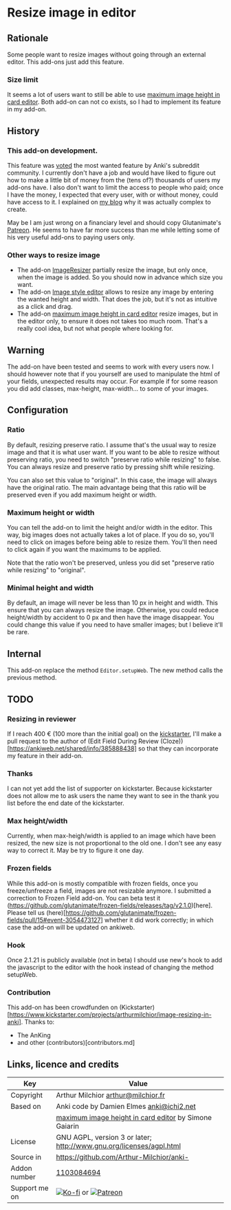 # Resize image in editor
## Rationale
Some people want to resize images without going through an external
editor. This add-ons just add this feature.

### Size limit
It seems a lot of users want to still be able to use [maximum image height in card editor](https://ankiweb.net/shared/info/229181581). Both add-on can not co exists, so I had to implement its feature in my add-on. 

## History
### This add-on development.
This feature was [voted](https://www.reddit.com/r/Anki/comments/ex8h23/unofficial_feature_voting_system_february_2020/) the most wanted feature by Anki's subreddit community. I currently don't have a job and would have liked to figure out how to make a little bit of money from the (tens of?) thousands of users my add-ons have. I also don't want to limit the access to people who paid; once I have the money, I expected that every user, with or without money, could have access to it. I explained on [my blog](http://www.milchior.fr/blog_en/index.php/post/2020/02/17/How-hard-can-it-be-to-code-a-feature-to-let-users-resize-images-in-a-software) why it was actually complex to create.

May be I am just wrong on a financiary level and should copy Glutanimate's [Patreon](https://www.patreon.com/glutanimate). He seems to have far more success than me while letting some of his very useful add-ons to paying users only.

### Other ways to resize image
* The add-on
[ImageResizer](https://ankiweb.net/shared/info/1214357311) partially
resize the image, but only once, when the image is added. So you
should now in advance which size you want.
* The add-on [Image style editor](https://ankiweb.net/shared/info/1593969147) allows to resize any image by entering the wanted height and width. That does the job, but it's not as intuitive as a click and drag.
* The add-on [maximum image height in card editor](https://ankiweb.net/shared/info/229181581) resize images, but in the editor only, to ensure it does not takes too much room. That's a really cool idea, but not what people where looking for.

## Warning
The add-on have been tested and seems to work with every users now. I should however note that if you yourself are used to manipulate the html of your fields, unexpected results may occur. For example if for some reason you did add classes, max-height, max-width... to some of your images.

## Configuration
### Ratio
By default, resizing preserve ratio. I assume that's the usual way to
resize image and that it is what user want. If you want to be able to
resize without preserving ratio, you need to switch "preserve ratio
while resizing" to false. You can always resize and preserve ratio by
pressing shift while resizing. 

You can also set this value to "original". In this case, the image
will always have the original ratio. The main advantage being that
this ratio will be preserved even if you add maximum height or width.

### Maximum height or width
You can tell the add-on to limit the height and/or width in the
editor. This way, big images does not actually takes a lot of
place. If you do so, you'll need to click on images before being able
to resize them. You'll then need to click again if you want the
maximums to be applied.

Note that the ratio won't be preserved, unless you did set "preserve
ratio while resizing" to "original".

### Minimal height and width
By default, an image will never be less than 10 px in height and
width. This ensure that you can always resize the image. Otherwise,
you could reduce height/width by accident to 0 px and then have the
image disappear. You could change this value if you need to have
smaller images; but I believe it'll be rare.


## Internal
This add-on replace the method `Editor.setupWeb`. The new method calls
the previous method.

## TODO
### Resizing in reviewer
If I reach 400 € (100 more than the initial goal) on the [kickstarter](https://www.kickstarter.com/projects/arthurmilchior/image-resizing-in-anki/description), I'll make a pull request to the author of (Edit Field During Review (Cloze))[https://ankiweb.net/shared/info/385888438] so that they can incorporate my feature in their add-on.

### Thanks
I can not yet add the list of supporter on kickstarter. Because kickstarter does not allow me to ask users the name they want to see in the thank you list before the end date of the kickstarter.

### Max height/width
Currently, when max-heigh/width is applied to an image which have been resized, the new size is not proportional to the old one. I don't see any easy way to correct it. May be try to figure it one day.

### Frozen fields
While this add-on is mostly compatible with frozen fields, once you
freeze/unfreeze a field, images are not resizable anymore. I submitted
a correction to Frozen Field add-on. You can beta test it (https://github.com/glutanimate/frozen-fields/releases/tag/v2.1.0)[here]. Please tell us (here)[https://github.com/glutanimate/frozen-fields/pull/15#event-3054473127] whether it did work correctly; in which case the add-on will be updated on ankiweb.

### Hook
Once 2.1.21 is publicly available (not in beta) I should use new's hook to add the javascript to the editor with the hook instead of changing the method setupWeb.

### Contribution
This add-on has been crowdfunden on (Kickstarter)[https://www.kickstarter.com/projects/arthurmilchior/image-resizing-in-anki]. Thanks to:
* The AnKing
* and other (contributors)[contributors.md] 

## Links, licence and credits

Key         |Value
------------|-------------------------------------------------------------------
Copyright   | Arthur Milchior <arthur@milchior.fr>
Based on    | Anki code by Damien Elmes <anki@ichi2.net>
            | [maximum image height in card editor](https://ankiweb.net/shared/info/229181581) by Simone Gaiarin
License     | GNU AGPL, version 3 or later; http://www.gnu.org/licenses/agpl.html
Source in   | https://github.com/Arthur-Milchior/anki-
Addon number| [1103084694](https://ankiweb.net/shared/info/1103084694)
Support me on| [![Ko-fi](https://ko-fi.com/img/Kofi_Logo_Blue.svg)](Ko-fi.com/arthurmilchior) or [![Patreon](http://www.milchior.fr/patreon.png)](https://www.patreon.com/bePatron?u=146206)
